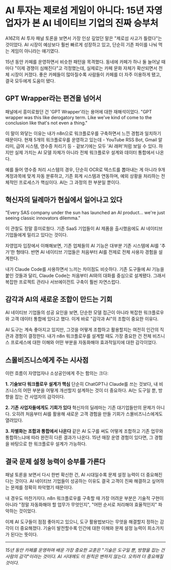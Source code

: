 # AI 투자는 제로섬 게임이 아니다: 15년 자영업자가 본 AI 네이티브 기업의 진짜 승부처

A16Z의 AI 투자 패널 토론을 보면서 가장 인상 깊었던 말은 "제로섬 사고가 틀렸다"는 것이었다. AI 시장이 예상보다 훨씬 빠르게 성장하고 있고, 단순히 기존 파이를 나눠 먹는 게임이 아니라는 얘기였다.

15년 동안 카페를 운영하면서 비슷한 패턴을 목격했다. 동네에 카페가 하나 둘 늘어날 때마다 "이제 경쟁이 심해진다"고 걱정했는데, 실제로는 카페 문화 자체가 확산되면서 전체 시장이 커졌다. 좋은 카페들이 많아질수록 사람들이 카페를 더 자주 이용하게 됐고, 결국 모두에게 도움이 됐다.

## GPT Wrapper라는 편견을 넘어서

패널에서 흥미로웠던 건 'GPT Wrapper'라는 용어에 대한 재해석이었다. "GPT wrapper was this like derogatory term. Like we've kind of come to the conclusion like that's not even a thing."

이 말이 와닿는 이유는 내가 n8n으로 워크플로우를 구축하면서 느낀 경험과 일치하기 때문이다. 현재 5개의 워크플로우를 운영하고 있는데 - YouTube RSS Bot, Gmail 알리미, 급여 시스템, 영수증 처리기 등 - 겉보기에는 모두 'AI 래퍼'처럼 보일 수 있다. 하지만 실제 가치는 AI 모델 자체가 아니라 전체 워크플로우 설계와 데이터 통합에서 나온다.

예를 들어 영수증 처리 시스템의 경우, 단순히 OCR로 텍스트를 뽑아내는 게 아니라 9개 계정과목에 맞게 자동 분류하고, 기존 회계 시스템과 연동하며, 예외 상황을 처리하는 전체적인 프로세스가 핵심이다. AI는 그 과정의 한 부분일 뿐이다.

## 혁신자의 딜레마가 현실에서 일어나고 있다

"Every SAS company under the sun has launched an AI product... we're just seeing classic innovators dilemma."

이 관찰도 정말 흥미로웠다. 기존 SaaS 기업들이 AI 제품을 출시했음에도 AI 네이티브 기업들에게 밀리고 있다는 것이다.

자영업자 입장에서 이해해보면, 기존 업체들의 AI 기능은 대부분 기존 시스템에 AI를 '추가'한 형태다. 반면 AI 네이티브 기업들은 처음부터 AI를 전제로 전체 사용자 경험을 설계한다.

내가 Claude Code를 사용하면서 느끼는 차이점도 비슷하다. 기존 도구들에 AI 기능을 붙인 것들과 달리, Claude Code는 처음부터 AI와의 대화를 중심으로 설계됐다. 그래서 복잡한 프로젝트 관리나 서브에이전트 구축이 훨씬 자연스럽다.

## 감각과 AI의 새로운 조합이 만드는 기회

AI 네이티브 기업들의 성공 요인을 보면, 단순한 모델 접근이 아니라 복잡한 워크플로우와 고객 데이터 통합에 있다고 했다. 이게 바로 "감각과 AI"의 조합이 중요한 이유다.

AI 도구는 계속 좋아지고 있지만, 그것을 어떻게 조합하고 활용할지는 여전히 인간의 직관과 경험이 결정한다. 내가 n8n 워크플로우를 설계할 때도 가장 중요한 건 전체 비즈니스 프로세스에 대한 이해와 어떤 부분을 자동화해야 효과적일지에 대한 감각이었다.

## 스몰비즈니스에게 주는 시사점

이런 흐름이 자영업자나 소상공인에게 주는 함의는 크다:

**1. 기술보다 워크플로우 설계가 핵심**
단순히 ChatGPT나 Claude를 쓰는 것보다, 내 비즈니스의 어떤 부분을 어떻게 개선할지 설계하는 것이 더 중요하다. AI는 도구일 뿐, 방향을 잡는 건 사업자의 감각이다.

**2. 기존 사업자들에게도 기회가 있다**
혁신자의 딜레마는 기존 대기업들만의 문제가 아니다. 오히려 처음부터 AI를 활용해 새로운 고객 경험을 만들 기회가 스몰비즈니스에게도 열려있다.

**3. 차별화는 조합과 통합에서 나온다**
같은 AI 도구를 써도 어떻게 조합하고 기존 업무와 통합하느냐에 따라 완전히 다른 결과가 나온다. 15년 매장 운영 경험이 있다면, 그 경험을 바탕으로 한 워크플로우 설계가 가능하다.

## 결국 문제 설정 능력이 승부를 가른다

패널 토론을 보면서 다시 한번 확신한 건, AI 시대일수록 문제 설정 능력이 더 중요해진다는 것이다. AI 네이티브 기업들이 성공하는 이유도 결국 고객이 진짜 해결하고 싶어하는 문제를 정확히 파악했기 때문이다.

내 경우도 마찬가지다. n8n 워크플로우를 구축할 때 가장 어려운 부분은 기술적 구현이 아니라 "정말 자동화해야 할 업무가 무엇인지", "어떤 순서로 처리해야 효율적인지" 파악하는 것이었다.

이제 AI 도구들이 점점 좋아지고 있으니, 도구 활용법보다는 무엇을 해결할지 정하는 감각이 더 중요해졌다. 기술이 발전할수록 인간에 대한 이해와 문제 설정 능력이 희소가치가 된다는 뜻이다.

---

*15년 동안 카페를 운영하며 배운 가장 중요한 교훈은 "기술은 도구일 뿐, 방향을 잡는 건 사람의 감각"이라는 것이다. AI 시대에도 이 원칙은 변하지 않는다. 오히려 더 중요해질 것이다.*